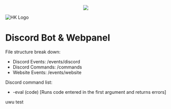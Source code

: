 <p align="center">
    <a href="https://discord.gg/8XBTY5M" alt="Discord">
        <img src="https://img.shields.io/discord/700208007530676314" /></a>

![HK Logo](https://i.imgur.com/mOVnnwj.png)
# Discord Bot & Webpanel

File structure break down:
* Discord Events: /events/discord
* Discord Commands: /commands
* Website Events: /events/website

Discord command list:
* -eval (code) [Runs code entered in the first argument and returns errors]

uwu test
</p>


